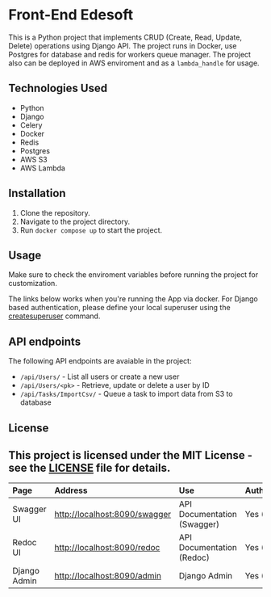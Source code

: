 # Front-End Edesoft

This is a Python project that implements CRUD (Create, Read, Update, Delete) operations using Django API. The project runs in Docker, use Postgres for database and redis for workers queue manager.
The project also can be deployed in AWS enviroment and as a `lambda_handle` for usage.

## Technologies Used

- Python
- Django
- Celery
- Docker
- Redis
- Postgres
- AWS S3
- AWS Lambda

## Installation

1. Clone the repository.
2. Navigate to the project directory.
3. Run `docker compose up` to start the project.

## Usage

Make sure to check the enviroment variables before running the project for customization.

The links below works when you're running the App via docker. For Django
based authentication, please define your local superuser using the
[createsuperuser](https://docs.djangoproject.com/en/2.2/intro/tutorial02/)
command.

## API endpoints

The following API endpoints are avaiable in the project:

- `/api/Users/` - List all users or create a new user
- `/api/Users/<pk>` - Retrieve, update or delete a user by ID
- `/api/Tasks/ImportCsv/` - Queue a task to import data from S3 to database

## License

This project is licensed under the MIT License - see the [LICENSE](LICENSE) file for details.
---

| Page                | Address                                                                                                                                  | Use                         | Authenticated |
|:--------------------|:-----------------------------------------------------------------------------------------------------------------------------------------|:----------------------------|:--------------|
| Swagger UI          | [http://localhost:8090/swagger](http://localhost:8090/swagger)   | API Documentation (Swagger) | Yes (Django)  |
| Redoc UI            | [http://localhost:8090/redoc](http://localhost:8090/redoc)       | API Documentation (Redoc)   | Yes (Django)  |
| Django Admin        | [http://localhost:8090/admin](http://localhost:8090/admin)           | Django Admin                | Yes (Django)  |
